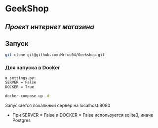 # GeekShop

## _Проект интернет магазина_

## Запуск
```sh
git clone git@github.com:Mrfuu04/Geekshop.git
```

### Для запуска в Docker
```sh
в settings.py:
SERVER = False
DOCKER = True

docker-compose up -d
```
Запускается локальный сервер на localhost:8080

* При SERVER = False и DOCKER = False используется sqlite3, иначе Postgres
